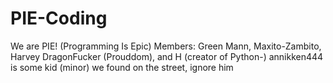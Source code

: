 # PIE-Coding
We are PIE! (Programming Is Epic) Members: Green Mann, Maxito-Zambito, Harvey DragonFucker (Prouddom), and H (creator of Python-)
annikken444 is some kid (minor) we found on the street, ignore him
